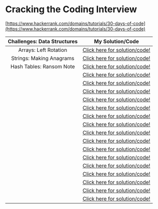 # Cracking the Coding Interview

[https://www.hackerrank.com/domains/tutorials/30-days-of-code](https://www.hackerrank.com/domains/tutorials/30-days-of-code)

|    **Challenges: Data Structures**   |    **My Solution/Code**        |
|:------------------------------------:|:------------------------------:|
| Arrays: Left Rotation                | [Click here for solution/code!](https://github.com/marwin-ko/competitive_programming/blob/master/HackerRank/Cracking_the_Coding_Interview/arrays_left_rotation.md)|
| Strings: Making Anagrams             | [Click here for solution/code!](https://github.com/marwin-ko/competitive_programming/blob/master/HackerRank/Cracking_the_Coding_Interview/strings_making_anagrams.md)|
| Hash Tables: Ransom Note             | [Click here for solution/code!](https://github.com/marwin-ko/competitive_programming/blob/master/HackerRank/Cracking_the_Coding_Interview/hash_tables_ransom_note.md)|
|                     | [Click here for solution/code!]()|
|                     | [Click here for solution/code!]()|
|                     | [Click here for solution/code!]()|
|                     | [Click here for solution/code!]()|
|                     | [Click here for solution/code!]()|
|                     | [Click here for solution/code!]()|
|                     | [Click here for solution/code!]()|
|                     | [Click here for solution/code!]()|
|                     | [Click here for solution/code!]()|
|                     | [Click here for solution/code!]()|
|                     | [Click here for solution/code!]()|
|                     | [Click here for solution/code!]()|
|                     | [Click here for solution/code!]()|
|                     | [Click here for solution/code!]()|
|                     | [Click here for solution/code!]()|
|                     | [Click here for solution/code!]()|
